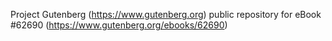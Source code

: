 Project Gutenberg (https://www.gutenberg.org) public repository for
eBook #62690 (https://www.gutenberg.org/ebooks/62690)
